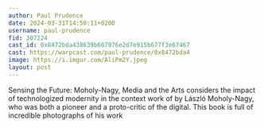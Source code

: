 ```yaml
---
author: Paul Prudence
date: 2024-03-31T14:50:11+0200
username: paul-prudence
fid: 307224
cast_id: 0x8472bda438639b667976e2d7e915b677f3e67467
cast: https://warpcast.com/paul-prudence/0x8472bda4
image: https://i.imgur.com/AliPm2Y.jpeg
layout: post
---
```

Sensing the Future: Moholy-Nagy, Media and the Arts considers the impact of technologized modernity in the context work of by László Moholy-Nagy, who was both a pioneer and a proto-critic of the digital. This book is full of incredible photographs of his work  

<img src='https://i.imgur.com/AliPm2Y.jpeg' alt='' referrerpolicy='no-referrer'/>
<img src='https://i.imgur.com/uYX5T7E.jpeg' alt='' referrerpolicy='no-referrer'/>